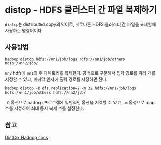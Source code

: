 # distcp - HDFS 클러스터 간 파일 복제하기
`distcp`는 distributed copy의 약어로, 서로다른 HDFS 클러스터 간 파일을 복제할때 사용하는 명령어이다.

## 사용방법
```
hadoop distcp hdfs://nn1/job/logs hdfs://nn1/job/others hdfs://nn2/job/
```
`nn2` hdfs에 `nn1`의 두 디렉토리를 복제한다. 공백으로 구분해서 입력 경로를 여러 개를 지정할 수 있고, 마지막 인자에 출력 경로를 지정하면 된다.

```
hadoop distcp -D dfs.replication=2 -m 32 hdfs://nn1/job/logs hdfs://nn1/job/others hdfs://nn2/job/
```
`-D` 옵션으로 hadoop 프로그램에 일반적인 옵션을 지정할 수 있고, `-m` 옵셥으로 map 수를 지정하여 최대 동시 복제 수를 설정한다.


## 참고
[DistCp, Hadoop docs](https://hadoop.apache.org/docs/current/hadoop-distcp/DistCp.html)
